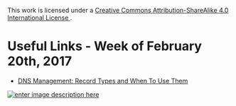 This work is licensed under a [Creative Commons Attribution-ShareAlike 4.0 International License ](http://creativecommons.org/licenses/by-sa/4.0/).

# Useful Links - Week of February 20th, 2017

- [DNS Management: Record Types and When To Use Them](https://pressable.com/blog/2014/12/23/dns-record-types-explained/)

[![enter image description here](https://i.creativecommons.org/l/by-sa/4.0/80x15.png) ](http://creativecommons.org/licenses/by-sa/4.0/)